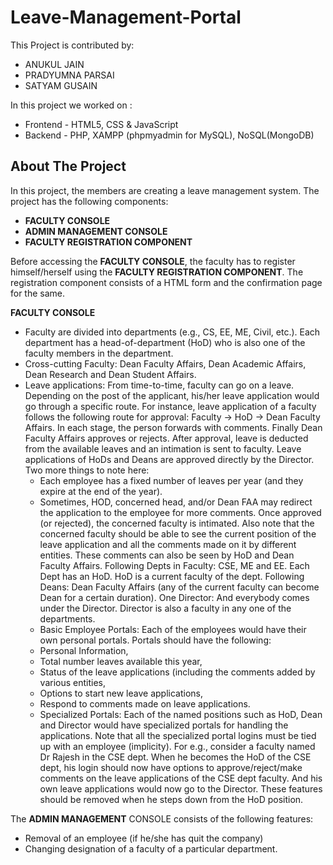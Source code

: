 # Leave-Management-Portal
This Project is contributed by:<br /> 
- ANUKUL JAIN<br />
- PRADYUMNA PARSAI<br />
- SATYAM GUSAIN

In this project we worked on : 

  - Frontend - HTML5, CSS & JavaScript<br />
  - Backend - PHP, XAMPP (phpmyadmin for MySQL), NoSQL(MongoDB)<br />

## About The Project

In this project, the members are creating a leave management system. The project has
the following components:

  - **FACULTY CONSOLE**<br />
  - **ADMIN MANAGEMENT CONSOLE**<br />
  - **FACULTY REGISTRATION COMPONENT**
  
Before accessing the **FACULTY CONSOLE**, the faculty has to register himself/herself using
the **FACULTY REGISTRATION COMPONENT**. The registration component consists of a
HTML form and the confirmation page for the same. 

**FACULTY CONSOLE**
  - Faculty are divided into departments (e.g., CS, EE, ME, Civil, etc.). Each department has a head-of-department (HoD) who is also one of the faculty members in the department.
  - Cross-cutting Faculty: Dean Faculty Affairs, Dean Academic Affairs, Dean Research and Dean Student Affairs.
  - Leave applications: From time-to-time, faculty can go on a leave. Depending on the post of the applicant, his/her leave application would go through a specific route. For instance, leave application of a faculty follows the following route for approval: Faculty → HoD → Dean Faculty Affairs. In each stage, the person forwards with comments. Finally Dean Faculty Affairs approves or rejects. After approval, leave is deducted from the available leaves and an intimation is sent to faculty. Leave applications of HoDs and Deans are approved directly by the Director. Two more things to note here: 
      - Each employee has a fixed number of leaves per year (and they expire at the end of the year). 
      - Sometimes, HOD, concerned head, and/or Dean FAA may redirect the application to the employee for more comments. Once approved (or rejected), the concerned faculty is intimated. Also note that the concerned faculty should be able to see the current position of the leave application and all the comments made on it by different entities. These comments can also be seen by HoD and Dean Faculty Affairs.
      Following Depts in Faculty: CSE, ME and EE. Each Dept has an HoD. HoD is a current faculty of the dept.
      Following Deans: Dean Faculty Affairs (any of the current faculty can become Dean for a certain duration).
      One Director: And everybody comes under the Director. Director is also a faculty in any one of the departments.
      - Basic Employee Portals: Each of the employees would have their own personal portals. Portals should have the following:
      - Personal Information, 
      - Total number leaves available this year, 
      - Status of the leave applications (including the comments added by various entities,
      - Options to start new leave applications, 
      - Respond to comments made on leave applications.
      - Specialized Portals: Each of the named positions such as HoD, Dean and Director would have         specialized portals
        for handling the applications. Note that all the specialized portal logins must be tied up          with an employee (implicity). For e.g., consider a faculty named Dr Rajesh in the CSE dept.           When he becomes the HoD of the CSE dept, his login should now have options to                         approve/reject/make comments on the leave applications of the CSE
        dept faculty. And his own leave applications would now go to the Director. These features             should be removed
        when he steps down from the HoD position.

 
  
The **ADMIN MANAGEMENT** CONSOLE consists of the following features:

  - Removal of an employee (if he/she has quit the company)
  - Changing designation of a faculty of a particular department.

